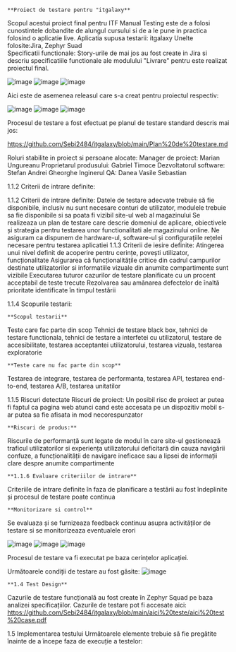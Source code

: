                                                                                                  **Proiect de testare pentru "itgalaxy**

Scopul acestui proiect final pentru ITF Manual Testing este de a folosi cunostintele dobandite de alungul cursului si de a le pune in practica folosind o aplicatie live.
Aplicatia supusa testarii: itgalaxy
Unelte folosite:Jira, Zephyr Suad	
Specificatii functionale:
Story-urile de mai jos au fost create in Jira si descriu specificatiile functionale ale modulului "Livrare" pentru este realizat proiectul final.

![image](https://github.com/user-attachments/assets/8dc833e3-f704-420d-9842-07cbfcf2f474)
![image](https://github.com/user-attachments/assets/8d1df59d-0551-41ea-a5cf-332df7b411e4)
![image](https://github.com/user-attachments/assets/658d4153-31a9-46ea-b893-2ff5dfa3ce94)

Aici este de asemenea releasul care s-a creat pentru proiectul respectiv:

![image](https://github.com/user-attachments/assets/34f1293b-2c81-4e02-ae67-d03b43b03c04)
![image](https://github.com/user-attachments/assets/3826d37c-032f-42ff-a1a1-82abd12f82ba)
![image](https://github.com/user-attachments/assets/7dd52bd2-1fac-42c7-981b-cb2da9cb9575)

Procesul de testare a fost efectuat pe planul de testare standard descris mai jos:

https://github.com/Sebi2484/itgalaxy/blob/main/Plan%20de%20testare.md

Roluri stabilite in proiect si persoane alocate:
Manager de proiect: Marian Ungureanu
Proprietarul produsului: Gabriel Timoce
Dezvoltatorul software: Stefan Andrei Gheorghe
Inginerul QA: Danea Vasile Sebastian

1.1.2 Criterii de intrare definite:

1.1.2 Criterii de intrare definite:
Datele de testare adecvate trebuie să fie disponibile, inclusiv nu sunt necesare conturi de utilizator, modulele trebuie sa fie disponibile  si sa poata fi vizibil site-ul web al magazinului
Se realizeaza un plan de testare care descrie domeniul de aplicare, obiectivele și strategia pentru testarea unor functionalitati ale magazinului online. 
Ne asiguram ca dispunem de hardware-ul, software-ul și configurațiile rețelei necesare pentru testarea aplicatiei
1.1.3 Criterii de iesire definite:
Atingerea unui nivel definit de acoperire pentru cerințe, povești utilizator, funcționalitate
Asigurarea că funcționalitățile critice din cadrul campurilor destinate utilizatorilor si informatiile vizuale din anumite compartimente sunt vizibile
Executarea tuturor cazurilor de testare planificate cu un procent acceptabil de teste trecute
Rezolvarea sau amânarea defectelor de înaltă prioritate identificate în timpul testării

1.1.4 Scopurile testarii:

    **Scopul testarii**
Teste care fac parte din scop
Tehnici de testare black box, tehnici de testare functionala, tehnici de testare a interfetei cu utilizatorul, testare de accesibilitate, testarea acceptantei utilizatorului, testarea vizuala, testarea exploratorie 

    **Teste care nu fac parte din scop**
Testarea de integrare, testarea de performanta, testarea API, testarea end-to-end, testarea A/B, testarea unitatilor

1.1.5 Riscuri detectate
Riscuri de proiect:
Un posibil risc de proiect ar putea fi faptul ca pagina web atunci cand este accesata pe un dispozitiv mobil s-ar putea sa fie afisata in mod necorespunzator

    **Riscuri de produs:**
Riscurile de performanță sunt legate de modul în care site-ul gestionează traficul utilizatorilor si experiența utilizatorului deficitară din cauza navigării confuze, a funcționalității de navigare ineficace sau a lipsei de informații clare despre anumite compartimente

    **1.1.6 Evaluare criteriilor de intrare**
Criteriile de intrare definite în faza de planificare a testării au fost îndeplinite și procesul de testare poate continua

    **Monitorizare si control**
Se evaluaza și se furnizeaza feedback continuu asupra activităților de testare si se monitorizeaza eventualele erori

![image](https://github.com/user-attachments/assets/58eecd00-d758-4626-b175-47264adfbb03)
![image](https://github.com/user-attachments/assets/d3b48e2a-a432-47ed-8f7c-80777e300df7)
![image](https://github.com/user-attachments/assets/e83a4376-a8c1-4f12-9bac-b3e46e1bfe9a)

Procesul de testare va fi executat pe baza cerințelor aplicației. 

Următoarele condiții de testare au fost găsite:
![image](https://github.com/user-attachments/assets/d8580d0a-90e9-4662-837a-79eca970d46d)

    **1.4 Test Design**
Cazurile de testare funcțională au fost create în Zephyr Squad pe baza analizei specificațiilor. Cazurile de testare pot fi accesate aici:
https://github.com/Sebi2484/itgalaxy/blob/main/aici%20teste/aici%20test%20case.pdf

1.5 Implementarea testului
Următoarele elemente trebuie să fie pregătite înainte de a începe faza de execuție a testelor:















